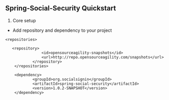 Spring-Social-Security Quickstart
---------------------------------

1. Core setup

* Add repository and dependency to your project
```
<repositories>
   	
   <repository>
	        	<id>opensourceagility-snapshots</id>
	        	<url>http://repo.opensourceagility.com/snapshots</url>
	    	</repository>
	</repositories>
```
```
  	<dependency>
			<groupId>org.socialsignin</groupId>
			<artifactId>spring-social-security</artifactId>
			<version>1.0.2-SNAPSHOT</version>
	</dependency>
```